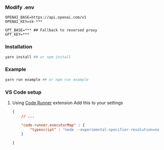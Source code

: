 ### Modify .env

```
OPENAI_BASE=https://api.openai.com/v1
OPENAI_KEY=sk-***

GPT_BASE=*** ## Fallback to reversed proxy
GPT_KEY=***
```

### Installation

```bash
yarn install ## or npm install
```
### Example

```bash
yarn run example ## or npm run example
```

### VS Code setup

1. Using [Code Runner](https://marketplace.visualstudio.com/items?itemName=formulahendry.code-runner) extension
    Add this to your settings
    ```json
    {
        // ...

        "code-runner.executorMap" : {
            "typescript" : "node --experimental-specifier-resolution=node --loader ts-node/esm"
        }

    }
    
    ```
